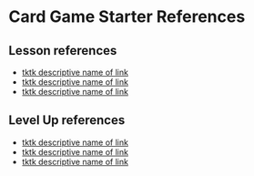 <h1>
  <span class="headline">Card Game Starter</span>
  <span class="subhead">References</span>
</h1>

## Lesson references

- [tktk descriptive name of link]()
- [tktk descriptive name of link]()
- [tktk descriptive name of link]()

## Level Up references

- [tktk descriptive name of link]()
- [tktk descriptive name of link]()
- [tktk descriptive name of link]()
